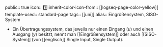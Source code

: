 public:: true
icon:: 1️⃣
inherit-color-icon-from:: [[logseq-page-color-yellow]] 
template-used:: standard-page
tags:: [[uni]]
alias:: Eingrößensystem, SISO-System

- Ein Übertragungssystem, das jeweils nur einen Eingang ($u$) und einen Ausgang ($y$) besitzt, nennt man [[Eingrößensystem]] oder auch [[SISO-System]] (von [[englisch]] Single Input, Single Output).